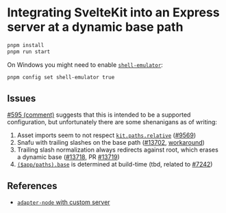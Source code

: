 # Integrating SvelteKit into an Express server at a dynamic base path

```sh
pnpm install
pnpm run start
```

On Windows you might need to enable [`shell-emulator`](https://pnpm.io/cli/run#shellemulator):

```sh
pnpm config set shell-emulator true
```

## Issues

[#595 (comment)](https://github.com/sveltejs/kit/issues/595#issuecomment-1448663284) suggests that this is intended to be a supported configuration, but unfortunately there are some shenanigans as of writing:
1. Asset imports seem to not respect [`kit.paths.relative`](https://svelte.dev/docs/kit/configuration#paths) ([#9569](https://github.com/sveltejs/kit/issues/9569#issuecomment-2795392652))
2. Snafu with trailing slashes on the base path ([#13702](https://github.com/sveltejs/kit/issues/13702), [workaround](https://github.com/HoldYourWaffle/sveltekit-express-dynamic-basepath/blob/6a489f64cf9338d81606570a6184a6188d4d4878/express/server.js#L13))
3. Trailing slash normalization always redirects against root, which erases a dynamic base ([#13718](https://github.com/sveltejs/kit/issues/13718), PR [#13719](https://github.com/sveltejs/kit/pull/13719))
4. [`($app/paths).base`](https://svelte.dev/docs/kit/$app-paths#base) is determined at build-time (tbd, related to [#7242](https://github.com/sveltejs/kit/issues/7242))

## References

- [`adapter-node` with custom server](https://svelte.dev/docs/kit/adapter-node#Custom-server)
